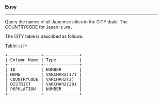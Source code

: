 <h3>Easy</h3><hr>

<p>Query the names of all Japanese cities in the CITY tbale. 
The COUNTRYCODE for Japan is <code>JPN.</code>

The CITY table is described as follows:
</p>

<p>Table: <code>CITY</code></p>

<pre>
+-------------+--------------+
| Column Name | Type         |
+-------------+--------------+
| ID  	      | NUMBER       |
| NAME        | VARCHAR2(17) |
| COUNTRYCODE | VARCHAR2(3)  |
| DISTRICT    | VARCHAR2(20) |
| POPULATION  | NUMBER       |
+-------------+--------------+
</pre>
